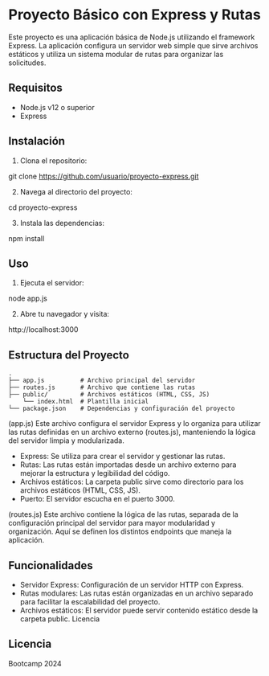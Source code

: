 # Proyecto Básico con Express y Rutas

Este proyecto es una aplicación básica de Node.js utilizando el framework Express. La aplicación configura un servidor web simple que sirve archivos estáticos y utiliza un sistema modular de rutas para organizar las solicitudes.

## Requisitos
- Node.js v12 o superior
- Express

## Instalación
1. Clona el repositorio:

git clone https://github.com/usuario/proyecto-express.git

2. Navega al directorio del proyecto:

cd proyecto-express

3. Instala las dependencias:

npm install

## Uso
1. Ejecuta el servidor:

node app.js

2. Abre tu navegador y visita:

http://localhost:3000

## Estructura del Proyecto

```
.
├── app.js          # Archivo principal del servidor
├── routes.js       # Archivo que contiene las rutas
├── public/         # Archivos estáticos (HTML, CSS, JS)
    └── index.html  # Plantilla inicial
└── package.json    # Dependencias y configuración del proyecto
```

(app.js)
Este archivo configura el servidor Express y lo organiza para utilizar las rutas definidas en un archivo externo (routes.js), manteniendo la lógica del servidor limpia y modularizada.
- Express: Se utiliza para crear el servidor y gestionar las rutas.
- Rutas: Las rutas están importadas desde un archivo externo para mejorar la estructura y legibilidad del código.
- Archivos estáticos: La carpeta public sirve como directorio para los archivos estáticos (HTML, CSS, JS).
- Puerto: El servidor escucha en el puerto 3000.

(routes.js)
Este archivo contiene la lógica de las rutas, separada de la configuración principal del servidor para mayor modularidad y organización. Aquí se definen los distintos endpoints que maneja la aplicación.

## Funcionalidades
- Servidor Express: Configuración de un servidor HTTP con Express.
- Rutas modulares: Las rutas están organizadas en un archivo separado para facilitar la escalabilidad del proyecto.
- Archivos estáticos: El servidor puede servir contenido estático desde la carpeta public.
Licencia

## Licencia
Bootcamp 2024